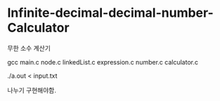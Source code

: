 # Infinite-decimal-decimal-number-Calculator
무한 소수 계산기


gcc main.c node.c linkedList.c expression.c number.c calculator.c

./a.out < input.txt

나누기 구현해야함.
